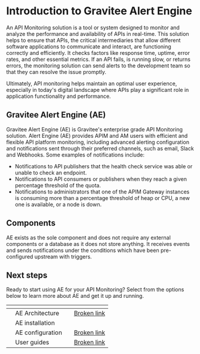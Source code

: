 # Introduction to Gravitee Alert Engine

An API Monitoring solution is a tool or system designed to monitor and analyze the performance and availability of APIs in real-time. This solution helps to ensure that APIs, the critical intermediaries that allow different software applications to communicate and interact, are functioning correctly and efficiently. It checks factors like response time, uptime, error rates, and other essential metrics. If an API fails, is running slow, or returns errors, the monitoring solution can send alerts to the development team so that they can resolve the issue promptly.&#x20;

Ultimately, API monitoring helps maintain an optimal user experience, especially in today's digital landscape where APIs play a significant role in application functionality and performance.

## Gravitee Alert Engine (AE)

Gravitee Alert Engine (AE) is Gravitee's enterprise grade API Monitoring solution. Alert Engine (AE) provides APIM and AM users with efficient and flexible API platform monitoring, including advanced alerting configuration and notifications sent through their preferred channels, such as email, Slack and Webhooks. Some examples of notifications include:

* Notifications to API publishers that the health check service was able or unable to check an endpoint.
* Notifications to API consumers or publishers when they reach a given percentage threshold of the quota.
* Notifications to administrators that one of the APIM Gateway instances is consuming more than a percentage threshold of heap or CPU, a new one is available, or a node is down.

## Components

AE exists as the sole component and does not require any external components or a database as it does not store anything. It receives events and sends notifications under the conditions which have been pre-configured upstream with triggers.

## Next steps

Ready to start using AE for your API Monitoring? Select from the options below to learn more about AE and get it up and running.

<table data-view="cards"><thead><tr><th></th><th></th><th></th><th data-hidden data-card-target data-type="content-ref"></th></tr></thead><tbody><tr><td></td><td>AE Architecture</td><td></td><td><a href="broken-reference">Broken link</a></td></tr><tr><td></td><td>AE installation</td><td></td><td></td></tr><tr><td></td><td>AE configuration</td><td></td><td><a href="broken-reference">Broken link</a></td></tr><tr><td></td><td>User guides</td><td></td><td><a href="broken-reference">Broken link</a></td></tr></tbody></table>
